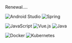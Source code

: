 <!-- <div align="center"> -->

<!--

![header](https://capsule-render.vercel.app/api?type=slice&color=auto&height=200&section=header&text=sbae%20GitHub&fontSize=80)

---
  
<!-- ### ⭐️ I CAN DO THIS ⭐️

![Android Studio](https://img.shields.io/badge/Android%20Studio-3DDC84.svg?style=for-the-badge&logo=android-studio&logoColor=white) ![Spring](https://img.shields.io/badge/spring-%236DB33F.svg?style=for-the-badge&logo=spring&logoColor=white)

![JavaScript](https://img.shields.io/badge/javascript-%23323330.svg?style=for-the-badge&logo=javascript&logoColor=%23F7DF1E) ![Vue.js](https://img.shields.io/badge/vuejs-%2335495e.svg?style=for-the-badge&logo=vuedotjs&logoColor=%234FC08D) ![Java](https://img.shields.io/badge/java-%23ED8B00.svg?style=for-the-badge&logo=java&logoColor=white)

![Docker](https://img.shields.io/badge/docker-%230db7ed.svg?style=for-the-badge&logo=docker&logoColor=white) ![Kubernetes](https://img.shields.io/badge/kubernetes-%23326ce5.svg?style=for-the-badge&logo=kubernetes&logoColor=white)

---

### 🔥 Stats 🔥

![sbaeDev's GitHub stats](https://github-readme-stats.vercel.app/api?username=sbaeDev&show_icons=true&theme=dracula) [![Top Langs](https://github-readme-stats.vercel.app/api/top-langs/?username=anuraghazra&layout=compact)](https://github.com/anuraghazra/github-readme-stats)

---

### 🌜 MyPrj 🌛

#### [kore_on](https://github.com/acornsoft-edgecraft/kore-on)

`Ansible`
`Go`
`Vagrant`

#### [Frontend_Prj](https://github.com/margarita-serve/frontend-server)

`vue.js`
`nuxt.js`

#### [Jsp_Prj](https://github.com/oh4842/Jsp_Prj)

`I crawled op.gg using Selenium.`
`MVC 1 Model`

#### [EverSecret](https://github.com/oh4842/EverSecret), [EverSecretServer](https://github.com/oh4842/EverSecretServer)

`Anonymous bulletin board with the motif of Everytime and Blind`
`F/E Android, B/E Spring, Mysql`

#### [ProjectHG](https://github.com/oh4842/ProjectHG)

`Halli Galli game using socket and NetBeans`
`Can multi room`

#### [capcha_prj](https://github.com/oh4842/capcha_prj)

`Capcha site that only Koreans can read`

#### [컴성비](https://github.com/oh4842/2021_1_startup)

`컴맹이들을 위한 추천견적, 부품소개, 검색, 벤치마크 점수 제공 사이트`

#### [TCP_IP](https://github.com/oh4842/TCP_IP_Final)

`a simple chat program`

---

### 📂 contact me 📂

[![Line](https://img.shields.io/badge/Line-00C300?style=for-the-badge&logo=line&logoColor=white)](https://line.me/ti/p/f-2lS5ldzE)
<a href="mailto:sbae.cloud@gmail.com">![Gmail](https://img.shields.io/badge/Gmail-D14836?style=for-the-badge&logo=gmail&logoColor=white)</a>



[![Hits](https://hits.seeyoufarm.com/api/count/incr/badge.svg?url=https%3A%2F%2Fgithub.com%2Fsbae%2Fhit-counter&count_bg=%2379C83D&title_bg=%23555555&icon=&icon_color=%23E7E7E7&title=hits&edge_flat=false)](https://hits.seeyoufarm.com)
</div>
-->

Renewal....


![Android Studio](https://img.shields.io/badge/Android%20Studio-3DDC84.svg?style=for-the-badge&logo=android-studio&logoColor=white) ![Spring](https://img.shields.io/badge/spring-%236DB33F.svg?style=for-the-badge&logo=spring&logoColor=white)

![JavaScript](https://img.shields.io/badge/javascript-%23323330.svg?style=for-the-badge&logo=javascript&logoColor=%23F7DF1E) ![Vue.js](https://img.shields.io/badge/vuejs-%2335495e.svg?style=for-the-badge&logo=vuedotjs&logoColor=%234FC08D) ![Java](https://img.shields.io/badge/java-%23ED8B00.svg?style=for-the-badge&logo=java&logoColor=white)

![Docker](https://img.shields.io/badge/docker-%230db7ed.svg?style=for-the-badge&logo=docker&logoColor=white) ![Kubernetes](https://img.shields.io/badge/kubernetes-%23326ce5.svg?style=for-the-badge&logo=kubernetes&logoColor=white)


<!--
**sbaeDev/sbaeDev** is a ✨ _special_ ✨ repository because its `README.md` (this file) appears on your GitHub profile.

Here are some ideas to get you started:

- 🔭 I’m currently working on ...
- 🌱 I’m currently learning ...
- 👯 I’m looking to collaborate on ...
- 🤔 I’m looking for help with ...
- 💬 Ask me about ...
- 📫 How to reach me: ...
- 😄 Pronouns: ...
- ⚡ Fun fact: ...
-->
